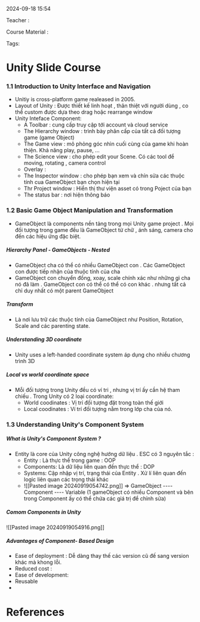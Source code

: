 
2024-09-18 15:54

Teacher : 

Course Material : 

Tags: 


# Unity Slide Course

### 1.1 Introduction to Unity Interface and Navigation
   - Unitiy is cross-platform game realeased in 2005.
-  Layout of Unity : Được thiết kế linh hoạt , thân thiệt với người dùng , co thể custom được dựa theo drag hoặc rearrange window
-  Unity Inteface Component:
     -  A Toolbar : cung cấp truy cập tới account và cloud service
     -  The Hierarchy window : trình bày phân cấp của tất cả đối  tượng game (game Object)
     -  The Game view : mô phỏng góc nhìn cuối cùng của game khi hoàn thiện. Khả năng play, pause, ...
     -  The Science view : cho phép edit your Scene. Có các tool để moving, rotating , camera control
     - Overlay :
     - The Inspector window : cho phép bạn xem và chỉn sửa các thuộc tính cua GameObject bạn chọn hiện tại
     - Thr Project window : Hiển thị thư viện asset có trong Poject của bạn
     -  The status bar : nơi hiện thông báo

### 1.2 Basic Game Object Manipulation and Transformation
- GameObject là components nền tảng trong mọi Unity game project . Mọi đối tượng trong game đều là GameObject từ chữ , ánh sáng, camera cho đến các hiệu ứng đặc biệt. 
##### Hierarchy Panel - GameObjects - Nested
-  GameObject cha có thể có nhiều GameObject con . Các GameObject con được tiếp nhận của thuộc tính của cha
- GameObject con chuyển đồng, xoay, scale chính xác như những gì cha nó đã làm . GameObject con có  thể có thể có con khác . nhưng tất cả chỉ duy nhất có một parent GameObject
##### Transform 
 - Là nơi lưu trữ các thuộc tính của GameObject như Position, Rotation, Scale and các parenting state.
##### Understanding 3D coordinate 
 - Unity uses a left-handed coordinate system áp dụng cho nhiều chương trình 3D
##### Local vs world coordinate space
- Mỗi đối tượng trong Unity đều có ví tri , nhưng vị trí ấy cần hệ tham chiếu . Trong Unity có 2 loại coordinate:
     -  World coodinates : Vị trí đối tượng đặt trong toàn thế giới
     -  Local coodinates : Ví trí đối tượng nằm trong lớp cha của nó.
### 1.3 Understanding Unity's Component System
##### What is Unity's Component System ?
- Entity là core của Unity công nghệ hướng dữ liệu . ESC có 3 nguyên tắc :
   - Entity : Là thực thể trong game : OOP
   -  Components: Là dữ liệu liên quan đến thực thể : DOP
   -  Systems: Cập nhập vị trí, trạng thái của Entity . Xử lí liên quan đến logic liên quan các trọng thái khác
   - ![[Pasted image 20240919054742.png]]
=>  GameObject ---- Component ---- Variable (1 gameObject có nhiều Component và bên trong Component ấy có thể chứa các giá trị để chỉnh sửa)
##### Comom Components in Unity 
![[Pasted image 20240919054916.png]]

##### Advantages of Component- Based Design
- Ease of deployment : Dễ dàng thay thế các version cũ đế sang version khác mà khong lỗi.
- Reduced cost : 
- Ease of development:
- Reusable
- 



# References





